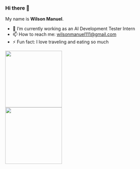 ### Hi there 👋
My name is **Wilson Manuel**.

- 🔭 I’m currently working as an AI Development Tester Intern
- 📫 How to reach me: wilsonmanuel111@gmail.com
- ⚡ Fun fact: I love traveling and eating so much

<p align="left">
<a href="https://github.com/doubleUM">
  <img height="180em" src="https://github-readme-stats-eight-theta.vercel.app/api?username=doubleUM&show_icons=true&theme=algolia&include_all_commits=true&count_private=true"/> </br>
  <img height="180em" src="https://github-readme-stats-eight-theta.vercel.app/api/top-langs/?username=doubleUM&layout=compact&langs_count=8&theme=algolia"/>
</a>
</p>

<!--
**doubleUM/doubleUM** is a ✨ _special_ ✨ repository because its `README.md` (this file) appears on your GitHub profile.

Here are some ideas to get you started:

- 🔭 I’m currently working on ...
- 🌱 I’m currently learning ...
- 👯 I’m looking to collaborate on ...
- 🤔 I’m looking for help with ...
- 💬 Ask me about ...
- 📫 How to reach me: ...
- 😄 Pronouns: ...
- ⚡ Fun fact: ...
-->
